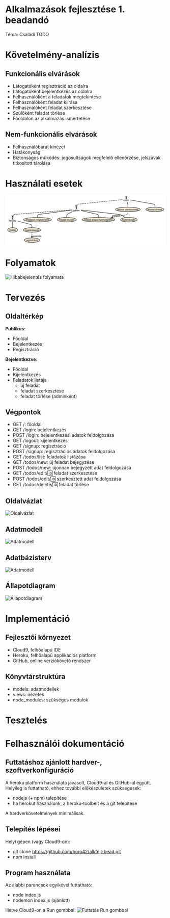 # Alkalmazások fejlesztése 1. beadandó

Téma: Családi TODO

# Követelmény-analízis

## Funkcionális elvárások
- Látogatóként regisztráció az oldalra
- Látogatóként bejelentkezés az oldalra
- Felhasználóként a feladatok megtekintése
- Felhasználóként feladat kiírása
- Felhasználóként feladat szerkesztése
- Szülőként feladat törlése
- Főoldalon az alkalmazás ismertetése

## Nem-funkcionális elvárások
- Felhasználóbarát kinézet
- Hatákonyság
- Biztonságos működés: jogosultságok megfelelő ellenőrzése, jelszavak titkosított tárolása

# Használati esetek

![Használati esetek](docs/images/haszneset.png)

# Folyamatok

![Hibabejelentés folyamata](docs/images/folyamatok.png)

# Tervezés

## Oldaltérkép

**Publikus:**

- Főoldal
- Bejelentkezés
- Regisztráció

**Bejelentkezve:**

- Főoldal
- Kijelentkezés
- Feladatok listája
    + új feladat
    + feladat szerkesztése
    + feladat törlése (adminként)

## Végpontok

- GET /: főoldal
- GET /login: bejelentkezés
- POST /login: bejelentkezési adatok feldolgozása
- GET /logout: kijelentkezés
- GET /signup: regisztráció
- POST /signup: regisztrációs adatok feldolgozása
- GET /todos/list: feladatok listázása
- GET /todos/new: új feladat bejegyzése
- POST /todos/new: újonnan bejegyzett adat feldolgozása
- GET /todos/edit/:id: feladat szerkesztése
- POST /todos/edit/:id: szerkesztett adat feldolgozása
- GET /todos/delete/:id: feladat törlése

## Oldalvázlat

![Oldalvázlat](docs/images/mockup.png)

## Adatmodell

![Adatmodell](docs/images/database.png)

## Adatbázisterv

![Adatmodell](docs/images/database.png)

## Állapotdiagram

![Állapotdiagram](http://webprogramozas.inf.elte.hu/alkfejl/state.png)

# Implementáció

## Fejlesztői környezet

- Cloud9, felhőalapú IDE
- Heroku, felhőalapú applikációs platform
- GitHub, online verziókövető rendszer

## Könyvtárstruktúra

- models: adatmodellek
- views: nézetek
- node_modules: szükséges modulok

# Tesztelés

# Felhasználói dokumentáció

## Futtatáshoz ajánlott hardver-, szoftverkonfiguráció

A heroku platform használata javasolt, Cloud9-al és GitHub-al együtt.
Helyileg is futtatható, ehhez további előkészületek szükségesek:

- nodejs (+ npm) telepítése
- ha herokut használunk, a heroku-toolbelt és a git telepítése

A hardverkövetelmények minimálisak.

## Telepítés lépései

Helyi gépen (vagy Cloud9-on):

- git clone https://github.com/horo42/alkfejl-bead.git
- npm install

## Program használata

Az alábbi parancsok egyikével futtatható:
- node index.js
- nodemon index.js (ajánlott)

Illetve Cloud9-on a Run gombbal:
![Futtatás Run gombbal](http://i.imgur.com/bznEhsr.png)